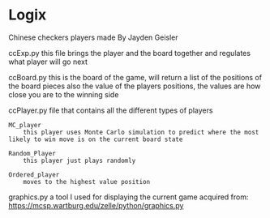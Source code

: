 # Logix
 
Chinese checkers players made By Jayden Geisler 

ccExp.py
	this file brings the player and the board together and regulates what player will go next 

ccBoard.py
	this is the board of the game, will return a list of the positions of the board pieces also the value of the players positions, the values are how close you are to the winning side

ccPlayer.py 
	file that contains all the different types of players 

	MC_player 
		this player uses Monte Carlo simulation to predict where the most likely to win move is on the current board state

	Random_Player 
		this player just plays randomly 

	Ordered_player 
		moves to the highest value position

graphics.py 
	a tool I used for displaying the current game acquired from:
	https://mcsp.wartburg.edu/zelle/python/graphics.py
